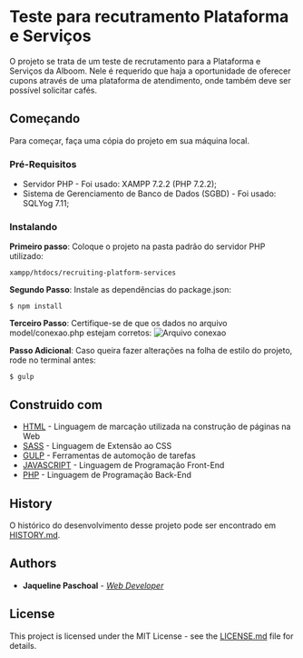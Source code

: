 # Teste para recutramento Plataforma e Serviços

O projeto se trata de um teste de recrutamento para a Plataforma e Serviços da Alboom.
Nele é requerido que haja a oportunidade de oferecer cupons através de uma plataforma
de atendimento, onde também deve ser possível solicitar cafés.

## Começando

Para começar, faça uma cópia do projeto em sua máquina local.

### Pré-Requisitos
* Servidor PHP - Foi usado: XAMPP 7.2.2 (PHP 7.2.2);
* Sistema de Gerenciamento de Banco de Dados (SGBD) - Foi usado: SQLYog 7.11;

### Instalando

**Primeiro passo**: Coloque o projeto na pasta padrão do servidor PHP utilizado:

```
xampp/htdocs/recruiting-platform-services
```

**Segundo Passo**: Instale as dependências do package.json:

```
$ npm install
```

**Terceiro Passo**: Certifique-se de que os dados no arquivo model/conexao.php estejam corretos:
![Arquivo conexao](http://i68.tinypic.com/2djx9gy.png)


**Passo Adicional**: Caso queira fazer alterações na folha de estilo do projeto, rode no terminal antes:

```
$ gulp
```

## Construido com

* [HTML](https://www.w3schools.com/html/) - Linguagem de marcação utilizada na construção de páginas na Web
* [SASS](https://sass-lang.com/) - Linguagem de Extensão ao CSS
* [GULP](https://gulpjs.com/) - Ferramentas de automoção de tarefas
* [JAVASCRIPT](https://www.javascript.com/) - Linguagem de Programação Front-End
* [PHP](https://secure.php.net/manual/pt_BR/intro-whatis.php) - Linguagem de Programação Back-End

## History
O histórico do desenvolvimento desse projeto pode ser encontrado em [HISTORY.md](HISTORY.md).


## Authors

* **Jaqueline Paschoal** - [*Web Developer*](https://github.com/jaquepaschoal)


## License

This project is licensed under the MIT License - see the [LICENSE.md](LICENSE.md) file for details.
